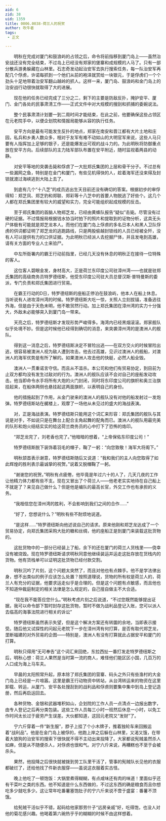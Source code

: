 ```yaml
---
aid: 6
zid: 38
uid: 1359
title: 0006.0038-荷兰人的祝贺
author: 吹牛者
tags: 
 - 正文

---
```




　　明秋在完成对厦门和鼓浪屿的占领之后，命令将前指移到厦门岛上——虽然治安战还没有完全结束，不过岛上已经没有郑家的堡寨和成规模的人马了。只有一部分散兵游勇躲藏在山林里。石志奇发动起治安军去执行搜索任务，每一队治安军再配几个俘虏，许诺每抓到一个他们从前的袍泽就赏给一块银元，于是俘虏们一个个劲头十足地带着治安军翻山越岭的抓人。这样一来，厦门岛、鼓浪屿和金门岛上的治安战行动很快就取得了大的进展。

　　现在他的任务已经完成了三分之二，剩下的主要是防敌反扑，掩护安平、厦门、金门各处的民事肃清工作——正式文件中对大规模的搜刮和抓捕的委婉说法。

　　整个民事肃清计划要一到二周时间才能结束，在此之前，他要确保这些占领区在元老院手中，以便企划院和情报局能够从容的执行任务。

　　安平方向是最有可能发生反扑的地点，郑家在南安和晋江都有大片土地和庄园，私兵和乡勇人数众多，相对于友军有难不动如山的大明官军来说，这些人马只要有人指挥加上足够的银子，还是能爆发出可观的战斗力的。为此明秋将防御重点放在安平方向。后续部队的主力陆军部队布置在安平附近，随时监视着两县的动静。

　　对安平等地的突袭击毙和俘虏了一大批郑氏集团的上层和骨干分子。不过总有一些漏网之鱼，特别是在金门和厦门，有些见机得快的人，趁着海军还没来得及封锁就渡过海峡逃到大陆上去了。

　　到底有几个“十八芝”的成员逃出生天目前还没有确切的答案。根据初步的审俘得知：郑芝凤、郑芝豹和郑联、郑彩等十八芝中的首要人物脱逃了好些个。这几个人都在郑氏集团里有较大的威望和实力，完全可能组织起成规模的反击。

　　至于郑氏集团的首脑人物郑芝龙，已经由黄蜂队报告“疑似”击毙。尽管没有过硬的证据。不过情报局根据钱水协当时拍下的照片和提取到的证物分析，这具无头尸体极有可能就是郑芝龙本人。而他们在厦门岛上俘虏的多名日本人和黑人卫队俘虏的供词都证明了郑芝龙的逃跑路线，只是两股偷越封锁线的人员已经被全歼，没有人可以提供有力的口供证据。为此明秋已经派人去挖掘尸体，并且发电到高雄，请有关方面的专业人士来验尸。

　　中左所衙署内的霸王行动前指里，已经几天没有休息的明秋正在接待一位特殊的客人。

　　这位客人碧眼金发，身材高大，正是荷兰东印度公司驻漳州湾——也就是驻郑氏集团的高级商务员特罗德纽斯，他受东印度公司驻大员总督汉斯·普特曼斯的委派，专门负责和郑氏集团进行贸易。

　　在霸王行动的D日，特罗德纽斯的座船正停泊在鼓浪屿，他本人在船上休息。当听说有人进攻漳州湾的时候。特罗德纽斯大吃一惊，关照人立刻拔锚，准备逃往外海，但是由于天色未明，他不敢贸然行动。加上郑氏集团在漳州湾的实力十分强大，外敌未必能够突入到厦门岛一带来。

　　天亮之后，特罗德纽斯才发现形势严峻得多。海湾内已经黑烟滚滚。郑家舰队似乎处境不妙。但是这时候他已经得到确切的消息，来突袭漳州湾的是澳洲人的舰队。

　　得到这一消息之后，特罗德纽斯决定不冒险出逃——在双方交火的时候冒险出逃，很容易被澳洲人视为敌人遭到攻击。他去过高雄，见识过澳洲人的舰船，对澳洲人的海军优势是有所了解的。如果澳洲人攻击他的快艇，必然人船全毁。

　　澳洲人一贯重诺言守信。而且从不滥杀。本公司和他们有贸易协定，到目前为止双方都均没有发生过敌对的行为。澳洲人的舰队应该不会对自己的座船发动攻击。他当即命令水手将所有大炮的火门封闭，同时将东印度公司的旗帜和奥兰治旗挂起来，在船体两侧也悬挂起这两面旗帜，以表明自己的身份。

　　他的措施起到了作用，从金门驶来的澳洲人的舰队没有对他的船发射过一发炮弹。特罗德纽斯站在艉楼上，观摩了一场他从未见过的盛大的海战表演。

　　对，正是海战表演。特罗德纽斯只能用这个词汇来形容：郑氏集团的舰队与其说是对手，不如说只是在舞台上配合主角起舞的配角而已。澳洲人的舰队用最完美的队形和炮火结结实实的给这荷兰商务员的心中打下了恐怖的烙印。

　　“郑芝龙完了，刘老香也完了。”他暗暗的想着，“上帝保佑东印度公司！”

　　特罗德纽斯脱下装饰着羽毛的帽子，鞠了一躬：“向您致敬！海军大将阁下。”

　　明秋颔首表示谢意，特罗德纽斯随后又说道：“我和我们的主人向您取得了如此辉煌的胜利表示最诚挚的祝贺。”说着又脱帽鞠了一躬。

　　“谢谢您的祝贺。”明秋有点疲倦，他毕竟是年过六十的人了，几天几夜的工作让他精力体力都有些不支。现在又冒出了个荷兰人——他老老实实地待在自己船上不就是了？来见自己做什么？但是他是编队的最高长官，外交工作也有承担的义务。

　　“我相信您在漳州湾的胜利，不会影响到我们之间的合作……”

　　“好了，您想说什么？”明秋有些不耐烦地说道。

　　“是这样……”特罗德纽斯向他述说自己的请求。原来他刚和郑芝龙达成了一个贸易协定，向郑氏集团采购大批的糖和丝绸，他的座船正是到厦门来装载这批货物的。

　　这批货物中的一部分已经装上了船，余下的还在厦门的荷兰人货栈里——侥幸没有被烧毁。现在特罗德纽斯请求明秋同意他继续装运并运走这批存放在货栈内的货物。他有货栈单可以证明这批货物已经付款交割。

　　明秋沉吟了片刻，这个问题太突然了，而且对他也有点棘手。他不是学法律出身，想不出类似的例子应该怎么处置？按照道理说，货物的所有权是荷兰人的，荷兰人有充分的证据，他要求运走似乎是合理的。但是这个问题有点敏感，而且他也不知道仲裁庭制定的相关法律是怎么规定的，自己擅自做主不大合适。

　　“现在我不能答应您什么。”明秋考虑片刻之后说道，“不过您既然能够提出证据，我可以命令部下暂时封存这批货物，暂时不做为战利品登记入账，您可以派人去临高的海事法院进行相关的诉讼”

　　特罗德纽斯虽然表示失望，但是这个解决方案还有转圜的余地，当即表示接受。随后他又试探性的问起元老院下一步在漳州湾有何打算，是否有取代郑芝龙，垄断福建的对外贸易的企图——特别是，澳洲人有没有打算就此占据安平和厦门的打算。

　　明秋只得用“无可奉告”这个词汇来回绝，东拉西扯一番打发走特罗德纽斯之后，明秋心想：荷兰人果然是当时第一流的商人，难怪他们能区区小国，几百万的人口成为海上马车夫。

　　早晨的太阳照常升起，原本除了郑氏集团的营寨、码头之外只有些渔村的大金门岛上已经是一片喧嚣。这里是霸王行动物资中转站，从台湾转运来的物资在这里卸载、转运，从厦门、安平各处搜刮到的战利品和俘虏则要集中集中到岛上登记造册，然后再启运回去。

　　各种货物、金银和武器堆积如山，企划院的工作人员一点清点一边报出数字，由专人登记之后再分类包装。这些工作人员每三小时一班然后休息一小时，以免工作时间太长过于疲劳产生误差。大伙都知道，这回元老院又“发财”了。

　　宁六斤穿着一件“新生服”，脖子上挂了个小木牌子，推着独轮车来回搬运着“战利品”。他是在金门岛上被俘的，他跑上岸之后躲在山林里，又渴又饿，在带着大狼狗的治安军的搜索下很快就不得不主动出来投降了。大家都说髡贼虽然杀人如麻，但是从不随便杀人，对俘虏也很和气。对宁六斤来说，再糟糕也不至于会被杀头。

　　果然，他投降之后很快就被拨到劳工队里干活了，管事的髡贼队长见他的衣服都破烂了，还给他找了件新衣服穿——虽说这衣服着实古怪。

　　晚上他吃了一顿饱饭：大锅里煮得糊糊，有点咸味还有肉的味道！里面似乎还有干菜叶之类的东西。他不知道是什么东西做的，不过这东西的确是粮食而且你想吃多少就吃多少。这让常年吃番薯塞饱肚子的宁六斤来说不啻于盛宴：番薯不顶饿。

　　给髡贼干活似乎不错，起码给他家那劳什子“远房亲戚”好，吃得饱，也没人对他的菊花感兴趣。他喝着第六碗热乎乎的糊糊的时候不由这样想着。


